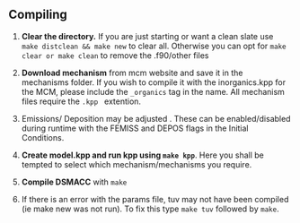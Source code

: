 
## Compiling
1. **Clear the directory.** If you are just starting or want a clean slate use `make distclean && make new` to clear all. 
Otherwise you can opt for `make clear or make clean` to remove the .f90/other files

2. **Download mechanism** from mcm website and save it in the mechanisms folder. If you wish to compile it with the inorganics.kpp for the MCM, please include the `_organics` tag in the name. All mechanism files require the `.kpp ` extention. 

3. Emissions/ Deposition may be adjusted <include something about peters script>. These can be enabled/disabled during runtime with the FEMISS and DEPOS flags in the Initial Conditions. 

4. **Create model.kpp and run kpp using `make kpp`**. Here you shall be tempted to select which mechanism/mechanisms you require. 

5. **Compile DSMACC** with `make`

6. If there is an error with the params file, tuv may not have been compiled (ie make new was not run). To fix this type `make tuv`  followed by `make`. 


